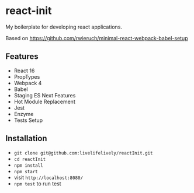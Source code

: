 # react-init

My boilerplate for developing react applications.

Based on https://github.com/rwieruch/minimal-react-webpack-babel-setup

## Features

* React 16
* PropTypes
* Webpack 4
* Babel
* Staging ES Next Features
* Hot Module Replacement
* Jest
* Enzyme
* Tests Setup

## Installation

* `git clone git@github.com:livelifelively/reactInit.git`
* `cd reactInit`
* `npm install`
* `npm start`
* visit `http://localhost:8080/`
* `npm test` to run test
